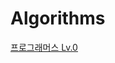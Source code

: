 # Algorithms

<a href="https://github.com/nicesugi/Algorithms/blob/main/Programmers/Lv.%200/README.md">프로그래머스 Lv.0</a>
